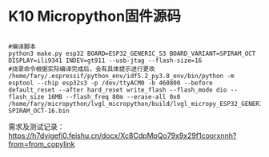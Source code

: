 # K10 Micropython固件源码

```shell

#编译脚本
python3 make.py esp32 BOARD=ESP32_GENERIC_S3 BOARD_VARIANT=SPIRAM_OCT DISPLAY=ili9341 INDEV=gt911 --usb-jtag --flash-size=16
#烧录命令根据实际编译完成后，会有具体提示进行更改
/home/fary/.espressif/python_env/idf5.2_py3.8_env/bin/python -m esptool --chip esp32s3 -p /dev/ttyACM0 -b 460800 --before default_reset --after hard_reset write_flash --flash_mode dio --flash_size 16MB --flash_freq 80m --erase-all 0x0 /home/fary/micropython/lvgl_micropython/build/lvgl_micropy_ESP32_GENERIC_S3-SPIRAM_OCT-16.bin
```

需求及测试记录：https://h7dvigefi0.feishu.cn/docx/Xc8CdpMpQo79x9x29f1coorxnnh?from=from_copylink
